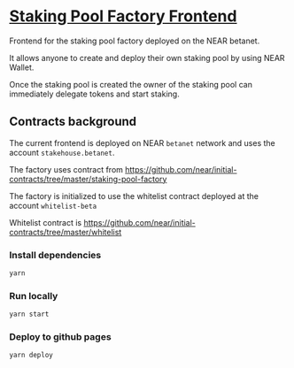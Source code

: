 # [Staking Pool Factory Frontend](https://near-examples.github.io/staking-pool-factory/)

Frontend for the staking pool factory deployed on the NEAR betanet.

It allows anyone to create and deploy their own staking pool by using NEAR Wallet.

Once the staking pool is created the owner of the staking pool can immediately delegate tokens and start staking.

## Contracts background

The current frontend is deployed on NEAR `betanet` network and uses the account `stakehouse.betanet`.

The factory uses contract from https://github.com/near/initial-contracts/tree/master/staking-pool-factory

The factory is initialized to use the whitelist contract deployed at the account `whitelist-beta`

Whitelist contract is https://github.com/near/initial-contracts/tree/master/whitelist

### Install dependencies

```bash
yarn
```

### Run locally

```bash
yarn start
```

### Deploy to github pages

```bash
yarn deploy
```
